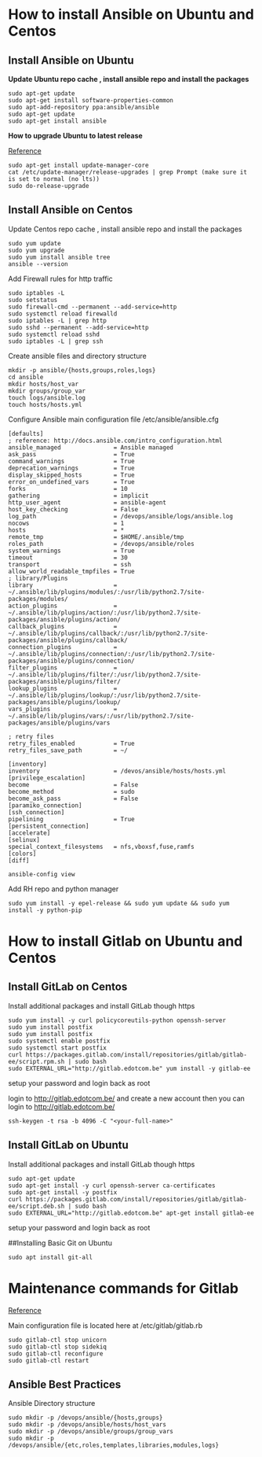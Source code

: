 # How to install Ansible on Ubuntu and Centos

## Install Ansible on Ubuntu

**Update Ubuntu repo cache , install ansible repo and install the packages**

```
sudo apt-get update
sudo apt-get install software-properties-common
sudo apt-add-repository ppa:ansible/ansible
sudo apt-get update
sudo apt-get install ansible
```

**How to upgrade Ubuntu to latest release**

[Reference](https://websiteforstudents.com/how-to-upgrade-from-ubuntu-17-10-artful-aardvark-to-ubuntu-18-04-lts-beta/)

```
sudo apt-get install update-manager-core
cat /etc/update-manager/release-upgrades | grep Prompt (make sure it is set to normal (no lts))
sudo do-release-upgrade
```
## Install Ansible on Centos 

Update Centos repo cache , install ansible repo and install the packages
```
sudo yum update
sudo yum upgrade
sudo yum install ansible tree
ansible --version
```
Add Firewall rules for http traffic
```
sudo iptables -L
sudo setstatus
sudo firewall-cmd --permanent --add-service=http
sudo systemctl reload firewalld
sudo iptables -L | grep http
sudo sshd --permanent --add-service=http
sudo systemctl reload sshd
sudo iptables -L | grep ssh
```
Create ansible files and directory structure
```
mkdir -p ansible/{hosts,groups,roles,logs}
cd ansible
mkdir hosts/host_var
mkdir groups/group_var
touch logs/ansible.log
touch hosts/hosts.yml
```
Configure Ansible main configuration file /etc/ansible/ansible.cfg
```
[defaults]
; reference: http://docs.ansible.com/intro_configuration.html
ansible_managed               = Ansible managed
ask_pass                      = True
command_warnings              = True
deprecation_warnings          = True
display_skipped_hosts         = True
error_on_undefined_vars       = True
forks                         = 10
gathering                     = implicit
http_user_agent               = ansible-agent
host_key_checking             = False
log_path                      = /devops/ansible/logs/ansible.log
nocows                        = 1
hosts                         = *
remote_tmp                    = $HOME/.ansible/tmp
roles_path                    = /devops/ansible/roles
system_warnings               = True
timeout                       = 30
transport                     = ssh
allow_world_readable_tmpfiles = True
; library/Plugins
library                       = ~/.ansible/lib/plugins/modules/:/usr/lib/python2.7/site-packages/modules/
action_plugins                = ~/.ansible/lib/plugins/action/:/usr/lib/python2.7/site-packages/ansible/plugins/action/
callback_plugins              = ~/.ansible/lib/plugins/callback/:/usr/lib/python2.7/site-packages/ansible/plugins/callback/
connection_plugins            = ~/.ansible/lib/plugins/connection/:/usr/lib/python2.7/site-packages/ansible/plugins/connection/
filter_plugins                = ~/.ansible/lib/plugins/filter/:/usr/lib/python2.7/site-packages/ansible/plugins/filter/
lookup_plugins                = ~/.ansible/lib/plugins/lookup/:/usr/lib/python2.7/site-packages/ansible/plugins/lookup/
vars_plugins                  = ~/.ansible/lib/plugins/vars/:/usr/lib/python2.7/site-packages/ansible/plugins/vars

; retry files
retry_files_enabled           = True
retry_files_save_path         = ~/

[inventory]
inventory                     = /devos/ansible/hosts/hosts.yml
[privilege_escalation]
become                        = False
become_method                 = sudo
become_ask_pass               = False
[paramiko_connection]
[ssh_connection]
pipelining                    = True
[persistent_connection]
[accelerate]
[selinux]
special_context_filesystems   = nfs,vboxsf,fuse,ramfs
[colors]
[diff]
```
```
ansible-config view
```
Add RH repo and python manager
```
sudo yum install -y epel-release && sudo yum update && sudo yum install -y python-pip
```
# How to install Gitlab on Ubuntu and Centos

## Install GitLab on Centos

Install additional packages and install GitLab though https
```
sudo yum install -y curl policycoreutils-python openssh-server
sudo yum install postfix
sudo yum install postfix
sudo systemctl enable postfix
sudo systemctl start postfix
curl https://packages.gitlab.com/install/repositories/gitlab/gitlab-ee/script.rpm.sh | sudo bash
sudo EXTERNAL_URL="http://gitlab.edotcom.be" yum install -y gitlab-ee
```
setup your password and login back as root

login to http://gitlab.edotcom.be/ and create a new account
then you can login to http://gitlab.edotcom.be/
```
ssh-keygen -t rsa -b 4096 -C "<your-full-name>"
```
## Install GitLab on Ubuntu

Install additional packages and install GitLab though https
```
sudo apt-get update
sudo apt-get install -y curl openssh-server ca-certificates
sudo apt-get install -y postfix
curl https://packages.gitlab.com/install/repositories/gitlab/gitlab-ee/script.deb.sh | sudo bash
sudo EXTERNAL_URL="http://gitlab.edotcom.be" apt-get install gitlab-ee
```
setup your password and login back as root

##Installing Basic Git on Ubuntu
```
sudo apt install git-all
```
# Maintenance commands for Gitlab

[Reference](https://docs.gitlab.com/omnibus/settings/configuration.html#configuring-the-external-url-for-gitlab)

Main configuration file is located here at /etc/gitlab/gitlab.rb
```
sudo gitlab-ctl stop unicorn
sudo gitlab-ctl stop sidekiq
sudo gitlab-ctl reconfigure
sudo gitlab-ctl restart
```
## Ansible Best Practices

Ansible Directory structure
```
sudo mkdir -p /devops/ansible/{hosts,groups}
sudo mkdir -p /devops/ansible/hosts/host_vars
sudo mkdir -p /devops/ansible/groups/group_vars
sudo mkdir -p /devops/ansible/{etc,roles,templates,libraries,modules,logs}
```
